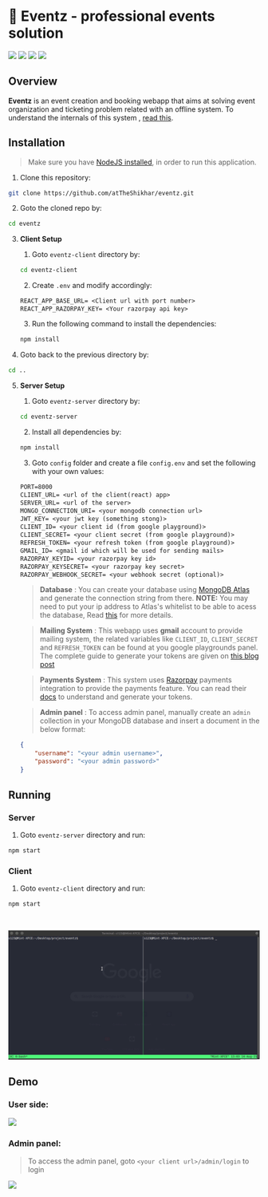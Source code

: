 # 🚀 Eventz - professional events solution

<p>
<img src="https://img.shields.io/badge/Runtime-NodeJS-green?logo=node.js">
<img src="https://img.shields.io/badge/Client-ReactJS-blue?logo=react">
<img src="https://img.shields.io/badge/Backend -Express-white?logo=express">
<img src="https://img.shields.io/badge/DataBase-MongoDB-lightgreen?logo=mongoDB">
</p>

## Overview
**Eventz** is an event creation and booking webapp that aims at solving event organization and ticketing problem related with an offline system. To understand the internals of this system , [read this](./assets/DOCUMENTATION.md).

## Installation

> Make sure you have [NodeJS installed](https://nodejs.org/en/download/), in order to run this application.

1. Clone this repository: 
```bash
git clone https://github.com/atTheShikhar/eventz.git
```

2. Goto the cloned repo by:
```bash
cd eventz
```

3. **Client Setup**
	1. Goto `eventz-client` directory by: 
	```bash
	cd eventz-client
	```

	2. Create `.env` and modify accordingly:
	```
	REACT_APP_BASE_URL= <Client url with port number>
	REACT_APP_RAZORPAY_KEY= <Your razorpay api key>
	```

	3. Run the following command to install the dependencies:
	```bash
	npm install
	```

4. Goto back to the previous directory by:
```bash
cd ..
```
5. **Server Setup**
	1. Goto `eventz-server` directory by: 
	```bash
	cd eventz-server
	```
	2. Install all dependencies by: 
	```bash
	npm install
	```
	3. Goto `config` folder and create a file `config.env` and set the following with your own values:
	```
	PORT=8000
	CLIENT_URL= <url of the client(react) app>
	SERVER_URL= <url of the server>
	MONGO_CONNECTION_URI= <your mongodb connection url>
	JWT_KEY= <your jwt key (something stong)>
	CLIENT_ID= <your client id (from google playground)>
	CLIENT_SECRET= <your client secret (from google playground)>
	REFRESH_TOKEN= <your refresh token (from google playground)>
	GMAIL_ID= <gmail id which will be used for sending mails>
	RAZORPAY_KEYID= <your razorpay key id>
	RAZORPAY_KEYSECRET= <your razorpay key secret>
	RAZORPAY_WEBHOOK_SECRET= <your webhook secret (optional)>
	```

	> **Database** : You can create your database using [MongoDB Atlas](https://www.mongodb.com/cloud/atlas) and generate the connection string from there. **NOTE:** You may need to put your ip address to Atlas's whitelist to be able to acess the database, Read [this](https://docs.atlas.mongodb.com/security/ip-access-list/) for more details.

	> **Mailing System** : This webapp uses **gmail** account to provide mailing system, the related variables like `CLIENT_ID`, `CLIENT_SECRET` and `REFRESH_TOKEN` can be found at you google playgrounds panel. The complete guide to generate your tokens are given on [this blog post](https://medium.com/@nickroach_50526/sending-emails-with-node-js-using-smtp-gmail-and-oauth2-316fe9c790a1)

	> **Payments System** : This system uses [Razorpay](https://razorpay.com/) payments integration to provide the payments feature. You can read their [docs](https://razorpay.com/docs/payment-gateway/server-integration/nodejs/) to understand and generate your tokens.

	> **Admin panel** : To access admin panel, manually create an `admin` collection in your MongoDB database and insert a document in the below format: 
	```json
	{
		"username": "<your admin username>",
		"password": "<your admin password>"
	}
	```

## Running

### Server
1. Goto `eventz-server` directory and run: 
```bash
npm start
```

### Client
1. Goto `eventz-client` directory and run:
```bash
npm start
```

</br>

![](./assets/start.gif)

## Demo

### User side:

![](./assets/user.gif)

### Admin panel: 

> To access the admin panel, goto `<your client url>/admin/login` to login

![](./assets/admin.gif)



